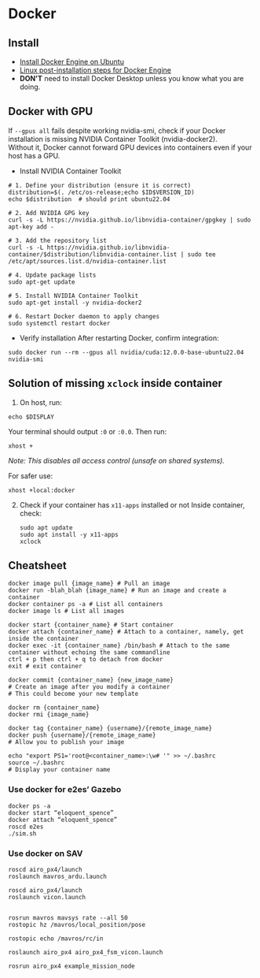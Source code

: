 # Docker

## Install
- [Install Docker Engine on Ubuntu](https://docs.docker.com/engine/install/ubuntu/)
- [Linux post-installation steps for Docker Engine](https://docs.docker.com/engine/install/linux-postinstall/)
- **DON'T** need to install Docker Desktop unless you know what you are doing.

## Docker with GPU
If `--gpus all` fails despite working nvidia-smi, check if your Docker installation is missing NVIDIA Container Toolkit (nvidia-docker2). \
Without it, Docker cannot forward GPU devices into containers even if your host has a GPU.

- Install NVIDIA Container Toolkit
```
# 1. Define your distribution (ensure it is correct)
distribution=$(. /etc/os-release;echo $ID$VERSION_ID)
echo $distribution  # should print ubuntu22.04

# 2. Add NVIDIA GPG key
curl -s -L https://nvidia.github.io/libnvidia-container/gpgkey | sudo apt-key add -

# 3. Add the repository list
curl -s -L https://nvidia.github.io/libnvidia-container/$distribution/libnvidia-container.list | sudo tee /etc/apt/sources.list.d/nvidia-container.list

# 4. Update package lists
sudo apt-get update

# 5. Install NVIDIA Container Toolkit
sudo apt-get install -y nvidia-docker2

# 6. Restart Docker daemon to apply changes
sudo systemctl restart docker
```
- Verify installation
  After restarting Docker, confirm integration:
```
sudo docker run --rm --gpus all nvidia/cuda:12.0.0-base-ubuntu22.04 nvidia-smi
```

## Solution of missing `xclock` inside container
1. On host, run:
  ```
  echo $DISPLAY
  ```
  Your terminal should output `:0` or `:0.0`.
  Then run:
  ```
  xhost +
  ```
  *Note: This disables all access control (unsafe on shared systems).* 
  
  For safer use:
  ```
  xhost +local:docker
  ```

2. Check if your container has `x11-apps` installed or not
   Inside container, check:
   ```
   sudo apt update
   sudo apt install -y x11-apps
   xclock
   ```
   
## Cheatsheet
```
docker image pull {image_name} # Pull an image
docker run -blah_blah {image_name} # Run an image and create a container
docker container ps -a # List all containers
docker image ls # List all images

docker start {container_name} # Start container
docker attach {container_name} # Attach to a container, namely, get inside the container
docker exec -it {container_name} /bin/bash # Attach to the same container without echoing the same commandline
ctrl + p then ctrl + q to detach from docker
exit # exit container

docker commit {container_name} {new_image_name} 
# Create an image after you modify a container
# This could become your new template

docker rm {container_name}
docker rmi {image_name}

docker tag {container_name} {username}/{remote_image_name}
docker push {username}/{remote_image_name}
# Allow you to publish your image

echo "export PS1='root@<container_name>:\w# '" >> ~/.bashrc
source ~/.bashrc
# Display your container name 
```

### Use docker for e2es’ Gazebo
```
docker ps -a
docker start “eloquent_spence”
docker attach “eloquent_spence”
roscd e2es
./sim.sh
```

### Use docker on SAV
```
roscd airo_px4/launch
roslaunch mavros_ardu.launch

roscd airo_px4/launch
roslaunch vicon.launch


rosrun mavros mavsys rate --all 50
rostopic hz /mavros/local_position/pose

rostopic echo /mavros/rc/in

roslaunch airo_px4 airo_px4_fsm_vicon.launch

rosrun airo_px4 example_mission_node
```

